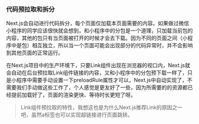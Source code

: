 ### 代码预拉取和拆分

Next.js会自动进行代码拆分，每个页面仅加载本页面需要的内容。如果做过微信小程序的同学应该很快就会想到，和小程序中的分包是一个道理，只加载当前包的内容，其他的包只有当页面被打开的时候才会去下载。因为不同的页面之间（小程序中是包）相互独立，所以当一个页面可能会出现部分的代码异常时，并不会影响到其他页面的正常运行。

在Next.js项目中的生产环境下，只要Link组件出现在浏览器的视口内，Next.js就会自动在后台预拉取Link组件链接的内容，又和小程序中的分包预下载一样了，只是小程序中需要手动设置一下preloadRule属性才可以，Next.js中自动实现了，不需要我们手动做这些工作了，个人感觉是更友好了一些，因为所需要的的资源都已经提前加载好了，页面的渲染更快、等待时长更短了呀。

> Link组件预拉取的特性，我想这也是为什么Next.js推荐Link的原因之一吧，虽然a标签也可以实现超链接进行页面跳转。